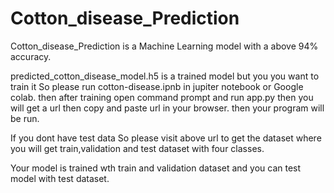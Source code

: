 # Cotton_disease_Prediction
Cotton_disease_Prediction is a Machine Learning model with a above 94% accuracy.

predicted_cotton_disease_model.h5 is a trained model but you you want to train it So please run cotton-disease.ipnb in jupiter notebook or Google colab.
then after training open command prompt and run app.py then you will get a url then copy and paste url in your browser. then your program will be run.

If you dont have test data So please visit above url to get the dataset where you will get train,validation and test dataset with four classes.

Your model is trained wth train and validation dataset and you can test model with test dataset.
